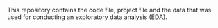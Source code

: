 This repository contains the code file, project file and the data that was used for conducting an exploratory data analysis (EDA).
